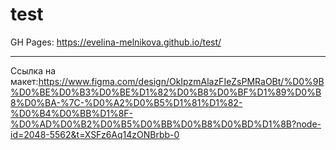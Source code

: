 # test

GH Pages: https://evelina-melnikova.github.io/test/

___

Ccылка на макет:https://www.figma.com/design/OkIpzmAlazFIeZsPMRaOBt/%D0%9B%D0%BE%D0%B3%D0%BE%D1%82%D0%B8%D0%BF%D1%89%D0%B8%D0%BA-%7C-%D0%A2%D0%B5%D1%81%D1%82-%D0%B4%D0%BB%D1%8F-%D0%AD%D0%B2%D0%B5%D0%BB%D0%B8%D0%BD%D1%8B?node-id=2048-5562&t=XSFz6Aq14zONBrbb-0